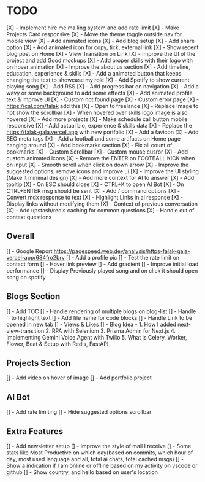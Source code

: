 # TODO

[X] - Implement hire me mailing system and add rate limit
[X] - Make Projects Card responsive
[X] - Move the theme toggle outside nav for mobile view
[X] - Add animated icons
[X] - Add blog setup
[X] - Add share option
[X] - Add animated icon for copy, tick, external link
[X] - Show recent blog post on Home
[X] - View Transition on Link
[X] - Improve the UI of the project and add Good mockups
[X] - Add proper skills with their logo with on hover animation
[X] - Improve the about us section
[X] - Add timeline, education, experience & skills
[X] - Add a animated button that keeps changing the text to showcase my role
[X] - Add Spotify to show current playing song
[X] - Add RSS
[X] - Add progress bar on navigation
[X] - Add a wavy or some background to add some effects
[X] - Add animated profile text & improve UI
[X] - Custom not found page
[X] - Custom error page
[X] - <https://cal.com/falak> add this
[X] - Open to freelance
[X] - Replace Image to not show the scrollbar
[X] - When hovered over skills logo image is also hovered
[X] - Add more projects
[X] - Make schedule call button mobile responsive
[X] - Add actual bio, experience & skills data
[X] - Replace the <https://falak-gala.vercel.app> with new portfolio
[X] - Add a favicon
[X] - Add SEO meta tags
[X] - Add a football and some artifacts on Home page hanging around
[X] - Add bookmarks section
[X] - Fix all count of bookmarks
[X] - Custom Scrollbar
[X] - Custom mouse cusror
[X] - Add custom animated icons
[X] - Remove the ENTER on FOOTBALL KICK when on input
[X] - Smooth scroll when click on down arrow
[X] - Improve the suggested options, remove icons and improve ui
[X] - Improve the UI styling (Make it minimal design)
[X] - Add more context for AI to answer
[X] - Add tooltip
[X] - On ESC should close
[X] - CTRL+K to open AI Bot
[X] - On CTRL+ENTER msg should be sent
[X] - Add / command options
[X] - Convert mdx response to text
[X] - Highlight Links in ai response
[X] - Display links without modifying them
[X] - Context of previous conversation
[X] - Add upstash/redis caching for common questions
[X] - Handle out of context questions

## Overall

[] - Google Report <https://pagespeed.web.dev/analysis/https-falak-gala-vercel-app/684fro2brv>
[] - Add a profile pic
[] - Test the rate limit on contact form
[] - Hover link preview
[] - Add gradient
[] - Improve initial load performance
[] - Display Previously played song and on click it should open song on spotify

## Blogs Section

[] - Add TOC
[] - Handle rendering of multiple blogs on blog-list
[] - Handle `` to highlight text
[] - Add file name for code blocks
[] - Handle Link to be opened in new tab
[] - Views & Likes
[] - Blog Idea -
    1. How I added next-view-transition
    2. RPA with Selenium
    3. Prisma Admin for Next.js
    4. Implementing Gemini Voice Agent with Twilio
    5. What is Celery, Worker, Flower, Beat & Setup with Redis, FastAPI

## Projects Section

[] - Add video on hover of image
[] - Add portfolio project

## AI Bot

[] - Add rate limiting
[] - Hide suggested options scrollbar

## Extra Features

[] - Add newsletter setup
[] - Improve the style of mail I receive
[] - Some stats like Most Productive on which day(based on commits, which hour of day, most used language and all, total ai chats, total cached msgs)
[] - Show a indication if I am online or offline based on my activity on vscode or github
[] - Show country, and hello based on user's location
